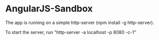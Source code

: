 # AngularJS-Sandbox

The app is running on a simple http-server (npm install -g http-server).

To start the server, run "http-server -a localhost -p 8080 -c-1"
